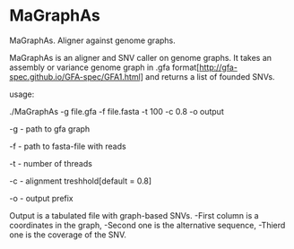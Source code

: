 # MaGraphAs
MaGraphAs. Aligner against genome graphs.

MaGraphAs is an aligner and SNV caller on genome graphs. It takes an assembly or variance genome graph in .gfa format[http://gfa-spec.github.io/GFA-spec/GFA1.html]  and returns a list of founded SNVs. 

usage:

./MaGraphAs -g file.gfa -f file.fasta -t 100 -c 0.8 -o output

-g - path to gfa graph

-f - path to fasta-file with reads

-t - number of threads

-c - alignment treshhold[default = 0.8]

-o - output prefix

Output is a tabulated file with graph-based SNVs. 
-First column is a coordinates in the graph, 
-Second one is the alternative sequence, 
-Thierd one is the coverage of the SNV. 
